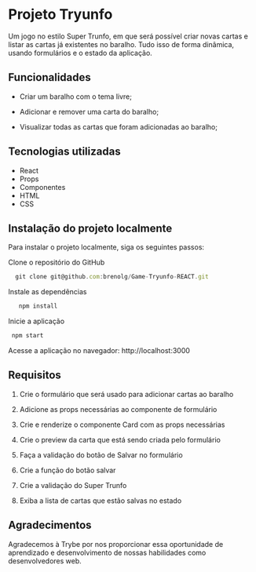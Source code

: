 # Projeto Tryunfo
Um jogo no estilo Super Trunfo, em que será possível criar novas cartas e listar as cartas já existentes no baralho. Tudo isso de forma dinâmica, usando formulários e o estado da aplicação.

## Funcionalidades

* Criar um baralho com o tema livre;

* Adicionar e remover uma carta do baralho;

* Visualizar todas as cartas que foram adicionadas ao baralho;

## Tecnologias utilizadas

* React
* Props
* Componentes
* HTML
* CSS

## Instalação do projeto localmente
Para instalar o projeto localmente, siga os seguintes passos:

Clone o repositório do GitHub

```javascript
  git clone git@github.com:brenolg/Game-Tryunfo-REACT.git
```

Instale as dependências

```javascript
   npm install
```
Inicie a aplicação


```javascript
 npm start
```

Acesse a aplicação no navegador: http://localhost:3000

## Requisitos

1. Crie o formulário que será usado para adicionar cartas ao baralho

2. Adicione as props necessárias ao componente de formulário

3. Crie e renderize o componente Card com as props necessárias

4. Crie o preview da carta que está sendo criada pelo formulário

5. Faça a validação do botão de Salvar no formulário

6. Crie a função do botão salvar

7. Crie a validação do Super Trunfo

8. Exiba a lista de cartas que estão salvas no estado

## Agradecimentos
Agradecemos à Trybe por nos proporcionar essa oportunidade de aprendizado e desenvolvimento de nossas habilidades como desenvolvedores web.
